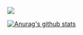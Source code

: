 ![](https://komarev.com/ghpvc/?username=thedeaddan&label=Просмотры+профиля&color=blueviolet&style=flat-square)  

[![Anurag's github stats](https://github-readme-stats.vercel.app/api?username=thedeaddan)](https://github.com/thedeaddan/github-readme-stats)
